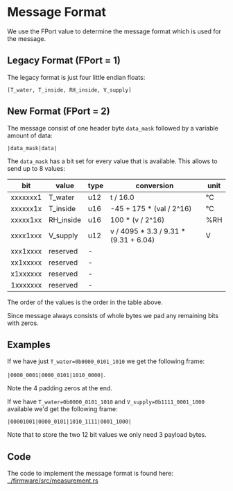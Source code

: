 # Message Format

We use the FPort value to determine the message format which is used for the
message.

## Legacy Format (FPort = 1)

The legacy format is just four little endian floats:

`[T_water, T_inside, RH_inside, V_supply]`

## New Format (FPort = 2)

The message consist of one header byte `data_mask` followed by a variable
amount of data:

```
|data_mask|data|
```

The `data_mask` has a bit set for every value that is available. This allows to
send up to 8 values:

|bit     |value    |type|conversion                           |unit|
|--------|---------|----|-------------------------------------|----|
|xxxxxxx1|T_water  |u12 |t / 16.0                             |°C  |
|xxxxxx1x|T_inside |u16 |-45 + 175 * (val / 2^16)             |°C  |
|xxxxx1xx|RH_inside|u16 |100 * (v / 2^16)                     |%RH |
|xxxx1xxx|V_supply |u12 |v / 4095 * 3.3 / 9.31 * (9.31 + 6.04)|V   |
|xxx1xxxx|reserved | -  |                                     |    |
|xx1xxxxx|reserved | -  |                                     |    |
|x1xxxxxx|reserved | -  |                                     |    |
|1xxxxxxx|reserved | -  |                                     |    |

The order of the values is the order in the table above.

Since message always consists of whole bytes we pad any remaining bits with
zeros.

## Examples

If we have just `T_water=0b0000_0101_1010` we get the following frame:

`|0000_0001|0000_0101|1010_0000|`.

Note the 4 padding zeros at the end.

If we have `T_water=0b0000_0101_1010` and `V_supply=0b1111_0001_1000` available
we'd get the following frame:

`|00001001|0000_0101|1010_1111|0001_1000|`

Note that to store the two 12 bit values we only need 3 payload bytes.


## Code

The code to implement the message format is found here:
[../firmware/src/measurement.rs](../firmware/src/measurement.rs)
